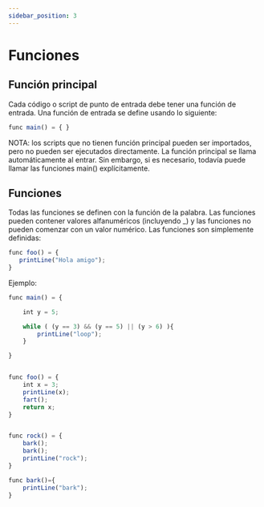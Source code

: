 ```yaml
---
sidebar_position: 3
---
```


# Funciones

## Función principal
Cada código o script de punto de entrada debe tener una función de entrada. Una función de entrada se define usando lo siguiente:

```jsx
func main() = { }
```

NOTA: los scripts que no tienen función principal pueden ser importados, pero no pueden ser ejecutados directamente. La función principal se llama automáticamente al entrar. Sin embargo, si es necesario, todavía puede llamar las funciones main() explícitamente.

## Funciones
Todas las funciones se definen con la función de la palabra. Las funciones pueden contener valores alfanuméricos (incluyendo _) y las funciones no pueden comenzar con un valor numérico. Las funciones son simplemente definidas:

```jsx
func foo() = {
   printLine("Hola amigo");
}
```

Ejemplo:

```jsx
func main() = {

    int y = 5;

    while ( (y == 3) && (y == 5) || (y > 6) ){
        printLine("loop");
    }

}


func foo() = {
    int x = 3;
    printLine(x);
    fart();
    return x;
}


func rock() = {
    bark();
    bark();
    printLine("rock");
}

func bark()={
    printLine("bark");
}
```
